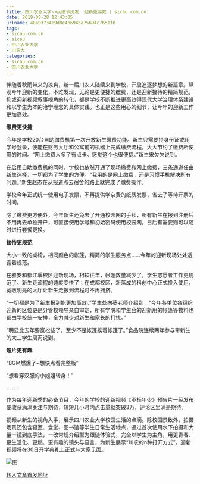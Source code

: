 ```yaml
---
title: 四川农业大学->从细节出发  迎新更高效 | sicau.com.cn
date: 2019-08-28 12:43:05
urlname: 48a93734e9d8e4b6945a75694c7651f0
tags: 
- sicau.com.cn
- sicau
- 四川农业大学
- 川农大
categories:
- sicau.com.cn
- 四川农业大学
---
```



伴随着秋雨带来的凉爽，新一届川农人陆续来到学校，开启追逐梦想的新篇章。纵观今年迎新的变化，不难发现，无论是更便捷的缴费，还是迎新接待的精简规范，抑或迎新视频叙事视角的转化，都是学校不断推进更高效得现代大学治理体系建设和以学生为本的治学理念的具体实践。也正是这些用心的细节，让今年的迎新工作更加高效。

**缴费更快捷**

今年是学校20台自助缴费机第一次开放新生缴费功能。新生只需要持身份证或用学号登录，便能在财务大厅和公寓前的机器上完成缴费流程，大大节约了缴费所使用的时间。“网上缴费人多了有点卡。感觉这个也很便捷。”新生宋欠欠说到。

在启用自助缴费机的同时，学校也依然开通了现场缴费和网上缴费，三条通道任由新生选择，一切都为了学生的方便。“我用的是网上缴费，还是习惯手机解决所有问题。”新生赵杰在从报道点去宿舍的路上就完成了缴费操作。

学校今年正式统一使用电子发票，不再提供学杂费的纸质发票，省去了等待开票的时间。

除了缴费更方便外，今年新生还免去了开通校园网的手续，所有新生在报到注册后不用再去单独开户，可直接使用学号和初始密码使用校园网，日后有需要则可以随时进行套餐更换。

**接待更规范**

大小一致的桌椅，相同颜色的帐篷，精简的学生服务点……今年的迎新现场处处透露着规范。

在雅安和都江堰校区迎新现场，相较往年，帐篷数量减少了，学生志愿者工作更规范了。新生走流程的速度变快了；在成都校区，新落成的科创中心正式投入使用，宽敞明亮的大厅让新生走报到流程时不再拥挤。

“一切都是为了新生报到能更加高效。”学生处向葵老师介绍到，“今年各单位各组织迎新的区位更是分管校领导亲自审定，所有学院和学生会的迎新用的帐篷等物料也都由学校统一安排，全力减少对新生和家长的打扰。”

“明显比去年要宽松些了，至少不是帐篷挨着帐篷了。”食品院连续两年参与带新生的大三学生周芮说到。

**短片更有趣**

“BGM燃爆了~想快点看完整版”

“想看穿汉服的小姐姐转身！”

……

作为每年迎新季的必备节目，今年的学校的迎新视频《不枉年少》预告片一经发布便收获满满关注与期待，短短几小时内点击量就突破3万，评论区里满是期待。

视频从新生的视角入手，展示四川农业大学校园生活的点滴。除校园景致外，拍摄场景还包含寝室、食堂、图书馆等学生日常生活地点，通过首次使用水下拍摄和大量一镜到底手法，一改常规介绍型为跟随体验式，完全以学生为主角，用更青春、更生活化、更燃、更有趣的镜头与语言，为新生展示“川农的n种打开方式”。迎新视频将在30日开学典礼上正式与大家见面。



![图](https://news.sicau.edu.cn/__local/8/6E/20/31AF0B49592E5F5EB8C09C553AF_BE63C216_1CDC2.jpg)

[转入文章首发地址](https://news.sicau.edu.cn/info/1078/52972.htm)